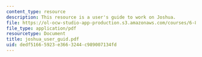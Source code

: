 ```yaml
---
content_type: resource
description: This resource is a user's guide to work on Joshua.
file: https://ol-ocw-studio-app-production.s3.amazonaws.com/courses/6-871-knowledge-based-applications-systems-spring-2005/dedf51665923e3663244c989007134fd_joshua_user_guid.pdf
file_type: application/pdf
resourcetype: Document
title: joshua_user_guid.pdf
uid: dedf5166-5923-e366-3244-c989007134fd
---
```

